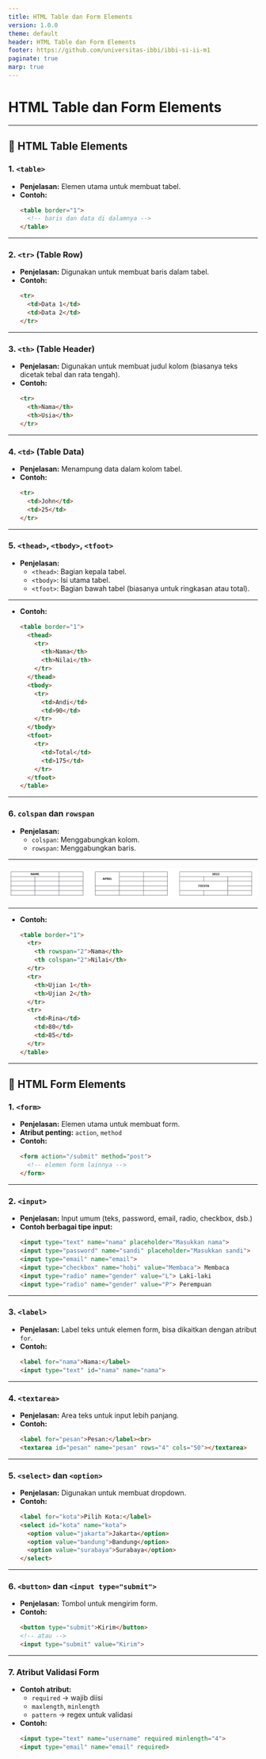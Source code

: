 ```yaml
---
title: HTML Table dan Form Elements
version: 1.0.0
theme: default
header: HTML Table dan Form Elements
footer: https://github.com/universitas-ibbi/ibbi-si-ii-m1
paginate: true
marp: true
---
```


<!-- 
_class: lead 
_paginate: skip
-->

# HTML Table dan Form Elements

---

## 🔹 HTML Table Elements

### 1. `<table>`
- **Penjelasan:** Elemen utama untuk membuat tabel.
- **Contoh:**
  ```html
  <table border="1">
    <!-- baris dan data di dalamnya -->
  </table>
  ```

---

### 2. `<tr>` (Table Row)
- **Penjelasan:** Digunakan untuk membuat baris dalam tabel.
- **Contoh:**
  ```html
  <tr>
    <td>Data 1</td>
    <td>Data 2</td>
  </tr>
  ```

---

### 3. `<th>` (Table Header)
- **Penjelasan:** Digunakan untuk membuat judul kolom (biasanya teks dicetak tebal dan rata tengah).
- **Contoh:**
  ```html
  <tr>
    <th>Nama</th>
    <th>Usia</th>
  </tr>
  ```

---

### 4. `<td>` (Table Data)
- **Penjelasan:** Menampung data dalam kolom tabel.
- **Contoh:**
  ```html
  <tr>
    <td>John</td>
    <td>25</td>
  </tr>
  ```

---

### 5. `<thead>`, `<tbody>`, `<tfoot>`
- **Penjelasan:**
  - `<thead>`: Bagian kepala tabel.
  - `<tbody>`: Isi utama tabel.
  - `<tfoot>`: Bagian bawah tabel (biasanya untuk ringkasan atau total).

---

- **Contoh:**
  ```html
  <table border="1">
    <thead>
      <tr>
        <th>Nama</th>
        <th>Nilai</th>
      </tr>
    </thead>
    <tbody>
      <tr>
        <td>Andi</td>
        <td>90</td>
      </tr>
    </tbody>
    <tfoot>
      <tr>
        <td>Total</td>
        <td>175</td>
      </tr>
    </tfoot>
  </table>
  ```

---

### 6. `colspan` dan `rowspan`
- **Penjelasan:**
  - `colspan`: Menggabungkan kolom.
  - `rowspan`: Menggabungkan baris.

---

![bg:cover](./images/col-span.png)

---

- **Contoh:**
  ```html
  <table border="1">
    <tr>
      <th rowspan="2">Nama</th>
      <th colspan="2">Nilai</th>
    </tr>
    <tr>
      <th>Ujian 1</th>
      <th>Ujian 2</th>
    </tr>
    <tr>
      <td>Rina</td>
      <td>80</td>
      <td>85</td>
    </tr>
  </table>
  ```

---

## 🔹 HTML Form Elements

### 1. `<form>`
- **Penjelasan:** Elemen utama untuk membuat form.
- **Atribut penting:** `action`, `method`
- **Contoh:**
  ```html
  <form action="/submit" method="post">
    <!-- elemen form lainnya -->
  </form>
  ```

---

### 2. `<input>`
- **Penjelasan:** Input umum (teks, password, email, radio, checkbox, dsb.)
- **Contoh berbagai tipe input:**
  ```html
  <input type="text" name="nama" placeholder="Masukkan nama">
  <input type="password" name="sandi" placeholder="Masukkan sandi">
  <input type="email" name="email">
  <input type="checkbox" name="hobi" value="Membaca"> Membaca
  <input type="radio" name="gender" value="L"> Laki-laki
  <input type="radio" name="gender" value="P"> Perempuan
  ```

---

### 3. `<label>`
- **Penjelasan:** Label teks untuk elemen form, bisa dikaitkan dengan atribut `for`.
- **Contoh:**
  ```html
  <label for="nama">Nama:</label>
  <input type="text" id="nama" name="nama">
  ```

---

### 4. `<textarea>`
- **Penjelasan:** Area teks untuk input lebih panjang.
- **Contoh:**
  ```html
  <label for="pesan">Pesan:</label><br>
  <textarea id="pesan" name="pesan" rows="4" cols="50"></textarea>
  ```

---

### 5. `<select>` dan `<option>`
- **Penjelasan:** Digunakan untuk membuat dropdown.
- **Contoh:**
  ```html
  <label for="kota">Pilih Kota:</label>
  <select id="kota" name="kota">
    <option value="jakarta">Jakarta</option>
    <option value="bandung">Bandung</option>
    <option value="surabaya">Surabaya</option>
  </select>
  ```

---

### 6. `<button>` dan `<input type="submit">`
- **Penjelasan:** Tombol untuk mengirim form.
- **Contoh:**
  ```html
  <button type="submit">Kirim</button>
  <!-- atau -->
  <input type="submit" value="Kirim">
  ```

---

### 7. Atribut Validasi Form
- **Contoh atribut:**
  - `required` → wajib diisi
  - `maxlength`, `minlength`
  - `pattern` → regex untuk validasi
- **Contoh:**
  ```html
  <input type="text" name="username" required minlength="4">
  <input type="email" name="email" required>
  ```
